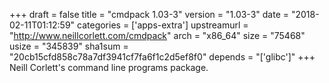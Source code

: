 +++
draft = false
title = "cmdpack 1.03-3"
version = "1.03-3"
date = "2018-02-11T01:12:59"
categories = ['apps-extra']
upstreamurl = "http://www.neillcorlett.com/cmdpack"
arch = "x86_64"
size = "75468"
usize = "345839"
sha1sum = "20cb15cfd858c78a7df3941cf7fa6f1c2d5ef8f0"
depends = "['glibc']"
+++
Neill Corlett's command line programs package.